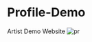 # Profile-Demo
Artist Demo Website 
![pr](https://user-images.githubusercontent.com/64631869/173111590-221c72b0-323e-419e-8b49-1679c4bbacbd.PNG)
